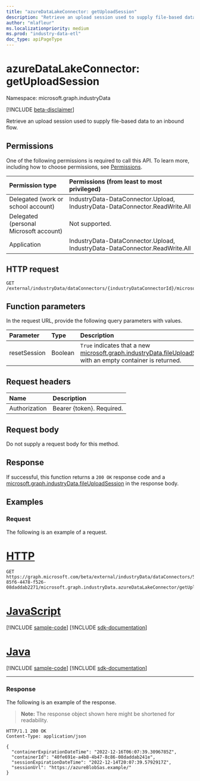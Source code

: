 ```yaml
---
title: "azureDataLakeConnector: getUploadSession"
description: "Retrieve an upload session used to supply file-based data to an inbound flow."
author: "mlafleur"
ms.localizationpriority: medium
ms.prod: "industry-data-etl"
doc_type: apiPageType
---
```


# azureDataLakeConnector: getUploadSession

Namespace: microsoft.graph.industryData

[!INCLUDE [beta-disclaimer](../../includes/beta-disclaimer.md)]

Retrieve an upload session used to supply file-based data to an inbound flow.

## Permissions

One of the following permissions is required to call this API. To learn more, including how to choose permissions, see [Permissions](/graph/permissions-reference).

| Permission type                        | Permissions (from least to most privileged)                                 |
| :------------------------------------- | :-------------------------------------------------------------------------- |
| Delegated (work or school account)     | IndustryData-DataConnector.Upload, IndustryData-DataConnector.ReadWrite.All |
| Delegated (personal Microsoft account) | Not supported.                                                              |
| Application                            | IndustryData-DataConnector.Upload, IndustryData-DataConnector.ReadWrite.All |

## HTTP request

<!-- {
  "blockType": "ignored"
}
-->

```http
GET /external/industryData/dataConnectors/{industryDataConnectorId}/microsoft.graph.industryData.azureDataLakeConnector/getUploadSession
```

## Function parameters

In the request URL, provide the following query parameters with values.

| Parameter    | Type    | Description                                                                                                                          |
| :----------- | :------ | :----------------------------------------------------------------------------------------------------------------------------------- |
| resetSession | Boolean | `True` indicates that a new [microsoft.graph.industryData.fileUploadSession](../resources/industrydata-fileuploadsession.md) with an empty container is returned. |

## Request headers

| Name          | Description               |
| :------------ | :------------------------ |
| Authorization | Bearer {token}. Required. |

## Request body

Do not supply a request body for this method.

## Response

If successful, this function returns a `200 OK` response code and a [microsoft.graph.industryData.fileUploadSession](../resources/industrydata-fileuploadsession.md) in the response body.

## Examples

### Request

The following is an example of a request.

# [HTTP](#tab/http)
<!-- {
  "blockType": "request",
  "name": "azuredatalakeconnectorthis.getuploadsession",
  "sampleKeys": ["51dca0a0-85f6-4478-f526-08daddab2271"]
}
-->

```msgraph-interactive
GET https://graph.microsoft.com/beta/external/industryData/dataConnectors/51dca0a0-85f6-4478-f526-08daddab2271/microsoft.graph.industryData.azureDataLakeConnector/getUploadSession
```

# [JavaScript](#tab/javascript)
[!INCLUDE [sample-code](../includes/snippets/javascript/azuredatalakeconnectorthisgetuploadsession-javascript-snippets.md)]
[!INCLUDE [sdk-documentation](../includes/snippets/snippets-sdk-documentation-link.md)]

# [Java](#tab/java)
[!INCLUDE [sample-code](../includes/snippets/java/azuredatalakeconnectorthisgetuploadsession-java-snippets.md)]
[!INCLUDE [sdk-documentation](../includes/snippets/snippets-sdk-documentation-link.md)]

---

### Response

The following is an example of the response.

> **Note:** The response object shown here might be shortened for readability.

<!-- {
  "blockType": "response",
  "truncated": true,
  "@odata.type": "microsoft.graph.industryData.fileUploadSession"
}
-->

```http
HTTP/1.1 200 OK
Content-Type: application/json

{
  "containerExpirationDateTime": "2022-12-16T06:07:39.3096785Z",
  "containerId": "40fe691e-a4b8-4b47-8c86-08daddab241e",
  "sessionExpirationDateTime": "2022-12-14T20:07:39.5792917Z",
  "sessionUrl": "https://azureBlobSas.example/"
}
```
